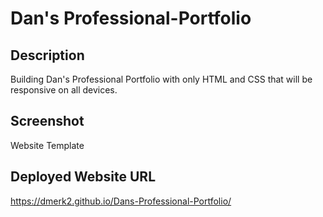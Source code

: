 # Dan's Professional-Portfolio

## Description 
Building Dan's Professional Portfolio with only HTML and CSS that will be responsive on all devices.

## Screenshot
Website Template

## Deployed Website URL
https://dmerk2.github.io/Dans-Professional-Portfolio/ 

